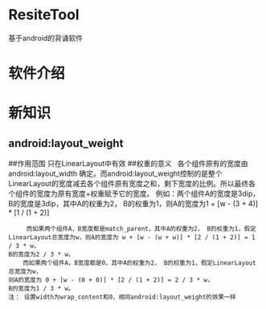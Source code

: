 # ResiteTool
基于android的背诵软件

软件介绍
=======================

新知识
=======================
android:layout_weight
--------------------------
##作用范围
    只在LinearLayout中有效
##权重的意义
        各个组件原有的宽度由 android:layout_width 确定。而android:layout_weight控制的是整个LinearLayout的宽度减去各个组件原有宽度之和，剩下宽度的比例。所以最终各个组件的宽度为原有宽度+权重赋予它的宽度。
        例如：两个组件A的宽度是3dip，B的宽度是3dip，其中A的权重为2， B的权重为1，则A的宽度为1 + [w - (3 + 4)] * [1 / (1 + 2)]
         
         而如果两个组件A，B宽度都是match_parent，其中A的权重为2， B的权重为1，假定
    LinearLayout总宽度为w，则A的宽度为 w + [w - (w + w)] * [2 / (1 + 2)] = 1 / 3 * w，
    B的宽度为2 / 3 * w。
        而如果两个组件A，B宽度都是0，其中A的权重为2， B的权重为1，假定LinearLayout总宽度为w，
    则A的宽度为 0 + [w - (0 + 0)] * [2 / (1 + 2)] = 2 / 3 * w，
    B的宽度为1 / 3 * w。
    注： 设置width为wrap_content和0，相同android:layout_weight的效果一样

